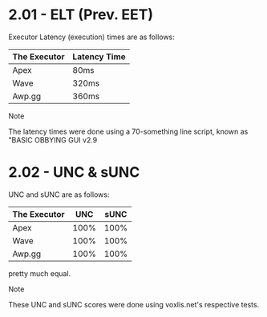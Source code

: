 # 2.01 - ELT (Prev. EET)

Executor Latency (execution) times are as follows:

| The Executor | Latency Time |
| ------------ | ------------ |
| Apex         | 80ms         |
| Wave         | 320ms        |
| Awp.gg       | 360ms        |

> [!NOTE]
>The latency times were done using a 70-something line script, known as "BASIC OBBYING GUI v2.9



# **2.02 - UNC & sUNC** 

UNC and sUNC are as follows: 


| The Executor | UNC  | sUNC |
| ------------ | ---- | ---- |
| Apex         | 100% | 100% |
| Wave         | 100% | 100% |
| Awp.gg       | 100% | 100% |

pretty much equal.

> [!NOTE]
> These UNC and sUNC scores were done using voxlis.net's respective tests.
